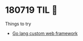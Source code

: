 # 180719 TIL :book:
Things to try
- [Go lang custom web framework](https://astaxie.gitbooks.io/build-web-application-with-golang/en/13.0.html)
  
